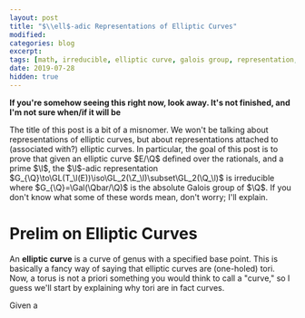 ```yaml
---
layout: post
title: "$\\ell$-adic Representations of Elliptic Curves"
modified:
categories: blog
excerpt:
tags: [math, irreducible, elliptic curve, galois group, representation, algebraic number theory]
date: 2019-07-28
hidden: true
---
```


<b>If you're somehow seeing this right now, look away. It's not finished, and I'm not sure when/if it will be</b>

The title of this post is a bit of a misnomer. We won't be talking about representations of elliptic curves, but about representations attached to (associated with?) elliptic curves. In particular, the goal of this post is to prove that given an elliptic curve $E/\Q$ defined over the rationals, and a prime $\l$, the $\l$-adic representation $G_{\Q}\to\GL(T_\l(E))\iso\GL_2(\Z_\l)\subset\GL_2(\Q_\l)$ is irreducible where $G_{\Q}=\Gal(\Qbar/\Q)$ is the absolute Galois group of $\Q$. If you don't know what some of these words mean, don't worry; I'll explain.

# Prelim on Elliptic Curves

An <b>elliptic curve</b> is a curve of genus with a specified base point. This is basically a fancy way of saying that elliptic curves are (one-holed) tori. Now, a torus is not a priori something you would think to call a "curve," so I guess we'll start by explaining why tori are in fact curves. 

Given a 